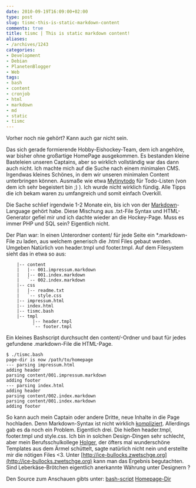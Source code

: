 ```yaml
---
date: 2010-09-19T16:09:00+02:00
type: post
slug: tismc-this-is-static-markdown-content
comments: true
title: tismc | This is static markdown content!
aliases:
- /archives/1243
categories:
- Development
- Debian
- PlanetenBlogger
- Web
tags:
- bash
- content
- cronjob
- html
- markdown
- md
- static
- tismc
---
```


Vorher noch nie gehört? Kann auch gar nicht sein.

Das sich gerade formierende Hobby-Eishockey-Team, dem ich angehöre, war
bisher ohne großartige HomePage ausgekommen. Es bestanden kleine Basteleien
unseren Captains, aber so wirklich vollständig war das dann auch nicht. Ich
machte mich auf die Suche nach einem minimalen CMS. Irgendwas kleines
Schönes, in dem wir unseren minimalen Content unterbringen können. Ausmaße
wie etwa [Mytinytodo](http://mytinytodo.net) für Todo-Listen (von dem ich
sehr begeistert bin ;) ). Ich wurde nicht wirklich fündig. Alle Tipps die
ich bekam waren zu umfangreich und somit einfach Overkill.

Die Sache schlief irgendwie 1-2 Monate ein, bis ich von der
[Markdown](http://daringfireball.net/projects/markdown/)-Language gehört
habe. Diese Mischung aus .txt-File Syntax und HTML-Generator gefiel mir und
ich dachte wieder an die Hockey-Page. Muss es immer PHP und SQL sein?
Eigentlich nicht.

Der Plan war: In einen Unterordner content/ für jede Seite ein
*.markdown-File zu laden, aus welchem generisch die .html Files gebaut
werden. Umgeben Natürlich von header.tmpl und footer.tmpl. Auf dem
Filesystem sieht das in etwa so aus:


```
    |-- content
    |   |-- 001.impressum.markdown
    |   |-- 001.index.markdown
    |   `-- 002.index.markdown
    |-- css
    |   |-- readme.txt
    |   `-- style.css
    |-- impressum.html
    |-- index.html
    |-- tismc.bash
    |-- tmpl
          |-- header.tmpl
          `-- footer.tmpl
```

Ein kleines Bashscript durchsucht den content/-Ordner und baut für jedes
gefundene .markdown-File die HTML-Page.

```
$ ./tismc.bash
page-dir is now /path/to/homepage
--- parsing impressum.html
adding header
parsing content/001.impressum.markdown
adding footer
--- parsing index.html
adding header
parsing content/002.index.markdown
parsing content/001.index.markdown
adding footer
```

So kann auch mein Captain oder andere Dritte, neue Inhalte in die Page
hochladen. Denn Markdown-Syntax ist nicht wirklich
[kompliziert](http://markdown.de/syntax/). Allerdings gab es da noch ein
Problem. Eigentlich drei. Die hießen header.tmpl, footer.tmpl und
style.css. Ich bin in solchen Design-Dingen sehr schlecht, aber mein
Berufsschulkollege [Holger](http://savier.zwetschge.org), der öfters mal
wunderschöne Templates aus dem Ärmel schüttelt, sagte natürlich nicht nein
und erstellte mir die nötigen Files <3. Unter
[http://ice-bullocks.zwetschge.org](http://ice-bullocks.zwetschge.org) kann
man das Ergebnis begutachten. Sind Leberkäse-Brötchen eigentlich anerkannte
Währung unter Designern ?

Den Source zum Anschauen gibts unter:
[bash-script](http://git.zwetschge.org/?p=this-is-static-markdown-content.git;a=blob;f=tismc.bash)
[Homepage-Dir](http://git.zwetschge.org/?p=this-is-static-markdown-content.git;a=tree)
